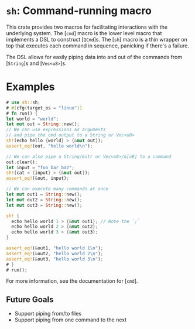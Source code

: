 # `sh`: Command-running macro

This crate provides two macros for facilitating interactions with the underlying system.
The [`cmd`] macro is the lower level macro that implements a DSL to construct
[`QCmd`]s. The [`sh`] macro is a thin wrapper on top that executes each command
in sequence, panicking if there's a failure.

The DSL allows for easily piping data into and out of the commands from [`String`]s and
[`Vec<u8>`]s.

# Examples

```rust
# use sh::sh;
# #[cfg(target_os = "linux")]
# fn run() {
let world = "world";
let mut out = String::new();
// We can use expressions as arguments
// and pipe the cmd output to a String or Vec<u8>
sh!(echo hello {world} > {&mut out});
assert_eq!(out, "hello world\n");

// We can also pipe a String/&str or Vec<u8>/&[u8] to a command
out.clear();
let input = "foo bar baz";
sh!(cat < {input} > {&mut out});
assert_eq!(&out, input);

// We can execute many commands at once
let mut out1 = String::new();
let mut out2 = String::new();
let mut out3 = String::new();

sh! {
  echo hello world 1 > {&mut out1}; // Note the `;`
  echo hello world 2 > {&mut out2};
  echo hello world 3 > {&mut out3};
}

assert_eq!(&out1, "hello world 1\n");
assert_eq!(&out2, "hello world 2\n");
assert_eq!(&out3, "hello world 3\n");
# }
# run();
```

For more information, see the documentation for [`cmd`].

## Future Goals

* Support piping from/to files
* Support piping from one command to the next
